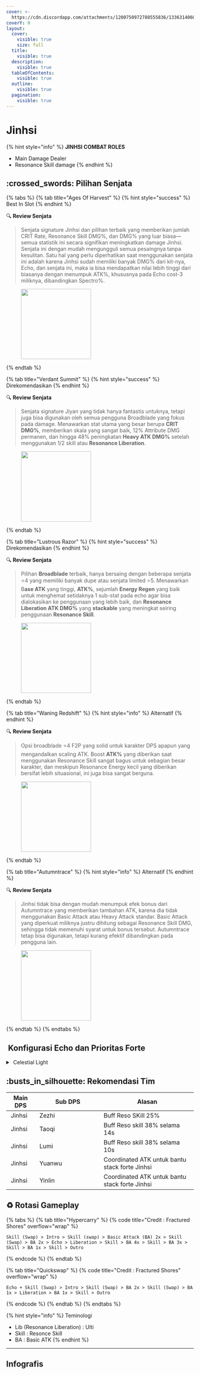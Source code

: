 ```yaml
---
cover: >-
  https://cdn.discordapp.com/attachments/1200750972788555836/1336314060538384385/image.png?ex=67a6a6b3&is=67a55533&hm=7f57561db463aa3a3c37d3a13c2fdf0fa6c1b5339f14603c0327e92b57f903c6&
coverY: 0
layout:
  cover:
    visible: true
    size: full
  title:
    visible: true
  description:
    visible: true
  tableOfContents:
    visible: true
  outline:
    visible: true
  pagination:
    visible: true
---
```


# Jinhsi

{% hint style="info" %}
**JINHSI COMBAT ROLES**

* Main Damage Dealer
* Resonance Skill damage
{% endhint %}

## :crossed\_swords: Pilihan Senjata

{% tabs %}
{% tab title="Ages Of Harvest" %}
{% hint style="success" %}
Best In Slot
{% endhint %}

:mag: **Review Senjata**&#x20;

> Senjata signature Jinhsi dan pilihan terbaik yang memberikan jumlah CRIT Rate, Resonance Skill DMG%, dan DMG% yang luar biasa—semua statistik ini secara signifikan meningkatkan damage Jinhsi. Senjata ini dengan mudah mengungguli semua pesaingnya tanpa kesulitan. Satu hal yang perlu diperhatikan saat menggunakan senjata ini adalah karena Jinhsi sudah memiliki banyak DMG% dari kit-nya, Echo, dan senjata ini, maka ia bisa mendapatkan nilai lebih tinggi dari biasanya dengan menumpuk ATK%, khususnya pada Echo cost-3 miliknya, dibandingkan Spectro%.

<figure><img src="https://wuthering.wiki/img/weapon_21010026.png" alt="" width="188"><figcaption></figcaption></figure>
{% endtab %}

{% tab title="Verdant Summit" %}
{% hint style="success" %}
Direkomendasikan
{% endhint %}

:mag: **Review Senjata**&#x20;

> Senjata signature Jiyan yang tidak hanya fantastis untuknya, tetapi juga bisa digunakan oleh semua pengguna Broadblade yang fokus pada damage. Menawarkan stat utama yang besar berupa **CRIT DMG%**, memberikan skala yang sangat baik, 12%  Attribute DMG permanen, dan hingga 48% peningkatan **Heavy ATK DMG%** setelah menggunakan 1/2 skill atau **Resonance Liberation**.

<figure><img src="https://wuthering.wiki/img/weapon_21010016.png" alt="" width="188"><figcaption></figcaption></figure>
{% endtab %}

{% tab title="Lustrous Razor" %}
{% hint style="success" %}
Direkomendasikan
{% endhint %}

:mag: **Review Senjata**&#x20;

> Pilihan **Broadblade** terbaik, hanya bersaing dengan beberapa senjata :star:4 yang memiliki banyak dupe atau senjata limited :star:5. Menawarkan B**ase ATK** yang tinggi, **ATK%**, sejumlah **Energy Regen** yang baik untuk menghemat setidaknya 1 sub-stat pada echo agar bisa dialokasikan ke penggunaan yang lebih baik, dan **Resonance Liberation ATK DMG%** yang **stackable** yang meningkat seiring penggunaan **Resonance Skill**.

<figure><img src="https://wuthering.wiki/img/weapon_21010015.png" alt="" width="188"><figcaption></figcaption></figure>
{% endtab %}

{% tab title="Waning Redshift" %}
{% hint style="info" %}
Alternatif
{% endhint %}

:mag: **Review Senjata**&#x20;

> Opsi broadblade :star:4 F2P yang solid untuk karakter DPS apapun yang mengandalkan scaling ATK. Boost **ATK%** yang diberikan saat menggunakan Resonance Skill sangat bagus untuk sebagian besar karakter, dan meskipun Resonance Energy kecil yang diberikan bersifat lebih situasional, ini juga bisa sangat berguna.

<figure><img src="https://wuthering.wiki/img/weapon_21010084.png" alt="" width="188"><figcaption></figcaption></figure>
{% endtab %}

{% tab title="Autumntrace" %}
{% hint style="info" %}
Alternatif
{% endhint %}

:mag: **Review Senjata**&#x20;

> Jinhsi tidak bisa dengan mudah menumpuk efek bonus dari Autumntrace yang memberikan tambahan ATK, karena dia tidak menggunakan Basic Attack atau Heavy Attack standar. Basic Attack yang diperkuat miliknya justru dihitung sebagai Resonance Skill DMG, sehingga tidak memenuhi syarat untuk bonus tersebut. Autumntrace tetap bisa digunakan, tetapi kurang efektif dibandingkan pada pengguna lain.

<figure><img src="https://wuthering.wiki/img/weapon_21010074.png" alt="" width="188"><figcaption></figcaption></figure>
{% endtab %}
{% endtabs %}

## <img src="https://wuthering.wiki/img/item_10.png" alt="" data-size="line"> Konfigurasi Echo dan Prioritas Forte&#x20;

<details>

<summary><img src="https://wuthering.wiki/img/fettericon_5.png" alt="" data-size="line"> Celestial Light</summary>

Jué - CR% / CDM%

![](https://wuthering.wiki/img/monster_340000090.png)

#### Echo Sett

* 3 - <mark style="color:yellow;">**Spectro DMG**</mark> bonus%
* 3 - <mark style="color:yellow;">**Spectro DMG**</mark> bonus%
* 1 - ATK%
* 1 - ATK%

#### Prioritas Echo Substat

* CR% / CDM%
* ER% (100% - 140% ER)
* ATK%
* Reso skill damage bonus%
* Flat ATK

#### Prioritas Forte

Forte   >   Libe   >   Reso skill   >   BA   =   Intro&#x20;

</details>

## :busts\_in\_silhouette: Rekomendasi Tim



<table><thead><tr><th>Main DPS</th><th width="160.8193359375">Sub DPS</th><th>Alasan</th></tr></thead><tbody><tr><td><img src="https://media.discordapp.net/attachments/1200750972788555836/1336416972287770735/16.png?ex=67a3bacb&#x26;is=67a2694b&#x26;hm=99816ef8babddc115f79781a701e91f91f800e6b3283d57e79e3c4ff20dd35e8&#x26;=&#x26;format=webp&#x26;quality=lossless" alt="" data-size="line"><img src="https://wuthering.wiki/img/fettericon_5.png" alt="" data-size="line"> Jinhsi</td><td><img src="https://media.discordapp.net/attachments/1200750972788555836/1336416971071426622/12.png?ex=67a3bacb&#x26;is=67a2694b&#x26;hm=635521e6d549e97a3770d7026e45cdfbc58650fd485f1772b01462834786432c&#x26;=&#x26;format=webp&#x26;quality=lossless" alt="" data-size="line"><img src="https://wuthering.wiki/img/fettericon_10.png" alt="" data-size="line"><img src="https://wuthering.wiki/img/fettericon_8.png" alt="" data-size="line"> Zezhi</td><td> Buff Reso SKill 25%</td></tr><tr><td><img src="https://media.discordapp.net/attachments/1200750972788555836/1336416972287770735/16.png?ex=67a3bacb&#x26;is=67a2694b&#x26;hm=99816ef8babddc115f79781a701e91f91f800e6b3283d57e79e3c4ff20dd35e8&#x26;=&#x26;format=webp&#x26;quality=lossless" alt="" data-size="line"><img src="https://wuthering.wiki/img/fettericon_5.png" alt="" data-size="line"> Jinhsi</td><td><img src="https://media.discordapp.net/attachments/1200750972788555836/1336416971842912318/14.png?ex=67a3bacb&#x26;is=67a2694b&#x26;hm=88a7e3cc1ff5bc5d53b772db900831dd9ce4b270e2a8bdee67bf89ec32ccb48d&#x26;=&#x26;format=webp&#x26;quality=lossless" alt="" data-size="line"><img src="https://wuthering.wiki/img/fettericon_8.png" alt="" data-size="line"> Taoqi</td><td>Buff Reso skill 38% selama 14s</td></tr><tr><td><img src="https://media.discordapp.net/attachments/1200750972788555836/1336416972287770735/16.png?ex=67a3bacb&#x26;is=67a2694b&#x26;hm=99816ef8babddc115f79781a701e91f91f800e6b3283d57e79e3c4ff20dd35e8&#x26;=&#x26;format=webp&#x26;quality=lossless" alt="" data-size="line"><img src="https://wuthering.wiki/img/fettericon_5.png" alt="" data-size="line"> Jinhsi</td><td><img src="https://media.discordapp.net/attachments/1200750972788555836/1336416971293593710/13.png?ex=67a3bacb&#x26;is=67a2694b&#x26;hm=5c0ae8c396617e1cf070a9bc51db84a0c81cc296843cf29789f74638757576f9&#x26;=&#x26;format=webp&#x26;quality=lossless" alt="" data-size="line"><img src="https://wuthering.wiki/img/fettericon_8.png" alt="" data-size="line"> Lumi</td><td>Buff Reso skill 38% selama 10s</td></tr><tr><td><img src="https://media.discordapp.net/attachments/1200750972788555836/1336416972287770735/16.png?ex=67a3bacb&#x26;is=67a2694b&#x26;hm=99816ef8babddc115f79781a701e91f91f800e6b3283d57e79e3c4ff20dd35e8&#x26;=&#x26;format=webp&#x26;quality=lossless" alt="" data-size="line"><img src="https://wuthering.wiki/img/fettericon_5.png" alt="" data-size="line"> Jinhsi</td><td><img src="https://media.discordapp.net/attachments/1200750972788555836/1336416972585308160/17.png?ex=67a3bacb&#x26;is=67a2694b&#x26;hm=91020b4805ed3aabe9e5e56d61ddc6b7510fb9e83d5fb3ec35fb36a400f6f20a&#x26;=&#x26;format=webp&#x26;quality=lossless" alt="" data-size="line"><img src="https://wuthering.wiki/img/fettericon_8.png" alt="" data-size="line"> Yuanwu</td><td>Coordinated ATK untuk bantu stack forte Jinhsi</td></tr><tr><td><img src="https://media.discordapp.net/attachments/1200750972788555836/1336416972287770735/16.png?ex=67a3bacb&#x26;is=67a2694b&#x26;hm=99816ef8babddc115f79781a701e91f91f800e6b3283d57e79e3c4ff20dd35e8&#x26;=&#x26;format=webp&#x26;quality=lossless" alt="" data-size="line"><img src="https://wuthering.wiki/img/fettericon_5.png" alt="" data-size="line"> Jinhsi</td><td><img src="https://media.discordapp.net/attachments/1200750972788555836/1336417062632951858/7.png?ex=67a3bae1&#x26;is=67a26961&#x26;hm=093f8527db711a753214007cce3c6eac10277c43d357d99c5e526c1e2ad19400&#x26;=&#x26;format=webp&#x26;quality=lossless" alt="" data-size="line"><img src="https://wuthering.wiki/img/fettericon_13.png" alt="" data-size="line"><img src="https://wuthering.wiki/img/fettericon_8.png" alt="" data-size="line"> Yinlin</td><td>Coordinated ATK untuk bantu stack forte Jinhsi</td></tr></tbody></table>



## :recycle: Rotasi Gameplay

{% tabs %}
{% tab title="Hypercarry" %}
{% code title="Credit : Fractured Shores" overflow="wrap" %}
```
Skill (Swap) > Intro > Skill (swap) > Basic Attack (BA) 2x > Skill (Swap) > BA 2x > Echo > Liberation > Skill > BA 4x > Skill > BA 3x > Skill > BA 1x > Skill > Outro
```
{% endcode %}
{% endtab %}

{% tab title="Quickswap" %}
{% code title="Credit : Fractured Shores" overflow="wrap" %}
```
Echo + Skill (Swap) > Intro > Skill (Swap) > BA 2x > Skill (Swap) > BA 1x > Liberation > BA 1x > Skill > Outro
```
{% endcode %}
{% endtab %}
{% endtabs %}

{% hint style="info" %}
Teminologi

* Lib (Resonance Liberation) : Ulti
* Skill : Resonce Skill
* BA : Basic ATK
{% endhint %}

***

## Infografis

<figure><img src="https://media.discordapp.net/attachments/1200750972788555836/1336360794165612614/1.png?ex=67a38679&#x26;is=67a234f9&#x26;hm=d3eeb9130596d9f00e6cc7dc1eced3bd8c3c34bae75a59bc61c47f7e1b61046d&#x26;=&#x26;format=webp&#x26;quality=lossless&#x26;width=1202&#x26;height=676" alt=""><figcaption></figcaption></figure>

